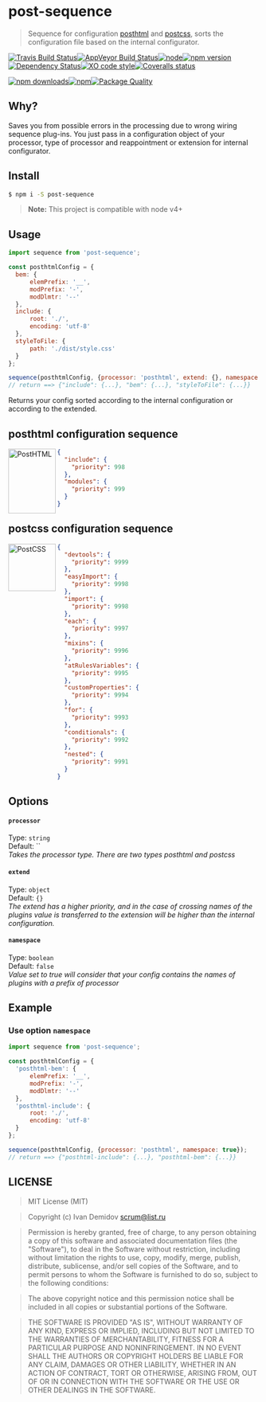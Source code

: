 # post-sequence
> Sequence for configuration [posthtml](https://github.com/posthtml) and [postcss](https://github.com/postcss), sorts the configuration file based on the internal configurator.

[![Travis Build Status](https://img.shields.io/travis/GitScrum/post-sequence.svg?style=flat-square&label=unix)](https://travis-ci.org/GitScrum/post-sequence)[![AppVeyor Build Status](https://img.shields.io/appveyor/ci/GitScrum/post-sequence.svg?style=flat-square&label=windows)](https://ci.appveyor.com/project/GitScrum/post-sequence)[![node](https://img.shields.io/node/v/post-sequence.svg?maxAge=2592000&style=flat-square)]()[![npm version](https://img.shields.io/npm/v/post-sequence.svg?style=flat-square)](https://www.npmjs.com/package/post-sequence)[![Dependency Status](https://david-dm.org/gitscrum/post-sequence.svg?style=flat-square)](https://david-dm.org/gitscrum/post-sequence)[![XO code style](https://img.shields.io/badge/code_style-XO-5ed9c7.svg?style=flat-square)](https://github.com/sindresorhus/xo)[![Coveralls status](https://img.shields.io/coveralls/GitScrum/post-sequence.svg?style=flat-square)](https://coveralls.io/r/GitScrum/post-sequence)

[![npm downloads](https://img.shields.io/npm/dm/post-sequence.svg?style=flat-square)](https://www.npmjs.com/package/post-sequence)[![npm](https://img.shields.io/npm/dt/post-sequence.svg?style=flat-square)](https://www.npmjs.com/package/post-sequence)[![Package Quality](http://npm.packagequality.com/shield/post-sequence.svg?style=flat-square)](http://packagequality.com/#?package=post-sequence)

## Why?
Saves you from possible errors in the processing due to wrong wiring sequence plug-ins. You just pass in a configuration object of your processor, type of processor and reappointment or extension for internal configurator.

## Install

```bash
$ npm i -S post-sequence
```
> **Note:** This project is compatible with node v4+

## Usage

```js
import sequence from 'post-sequence';

const posthtmlConfig = {
  bem: {
      elemPrefix: '__',
      modPrefix: '-',
      modDlmtr: '--'
  },
  include: {
      root: './',
      encoding: 'utf-8'
  },
  styleToFile: {
      path: './dist/style.css'
  }
};

sequence(posthtmlConfig, {processor: 'posthtml', extend: {}, namespace: false});
// return ==> {"include": {...}, "bem": {...}, "styleToFile": {...}}
```
Returns your config sorted according to the internal configuration or according to the extended.

## posthtml configuration sequence
<img align="left" width="95" height="130" title="PostHTML" src="http://posthtml.github.io/posthtml/logo.svg">

```json
{
  "include": {
    "priority": 998
  },
  "modules": {
    "priority": 999  
  }
}
```

## postcss configuration sequence
<img align="left" width="95" height="95" title="PostCSS" src="http://postcss.github.io/postcss/logo.svg">

```json
{
  "devtools": {
    "priority": 9999
  },
  "easyImport": {
    "priority": 9998
  },
  "import": {
    "priority": 9998
  },
  "each": {
    "priority": 9997
  },
  "mixins": {
    "priority": 9996
  },
  "atRulesVariables": {
    "priority": 9995
  },
  "customProperties": {
    "priority": 9994
  },
  "for": {
    "priority": 9993
  },
  "conditionals": {
    "priority": 9992
  },
  "nested": {
    "priority": 9991
  }
}
```

## Options

#### `processor` 
Type: `string`  
Default: ``  
*Takes the processor type. There are two types posthtml and postcss*


#### `extend`
Type: `object`  
Default: `{}`  
*The extend has a higher priority, and in the case of crossing names of the plugins value is transferred to the extension will be higher than the internal configuration.*

#### `namespace`
Type: `boolean`  
Default: `false`  
*Value set to true will consider that your config contains the names of plugins with a prefix of processor*

## Example

### Use option `namespace`
```js
import sequence from 'post-sequence';

const posthtmlConfig = {
  'posthtml-bem': {
      elemPrefix: '__',
      modPrefix: '-',
      modDlmtr: '--'
  },
  'posthtml-include': {
      root: './',
      encoding: 'utf-8'
  }
};

sequence(posthtmlConfig, {processor: 'posthtml', namespace: true});
// return ==> {"posthtml-include": {...}, "posthtml-bem": {...}}
```

## LICENSE

> MIT License (MIT)

>Copyright (c) Ivan Demidov <scrum@list.ru>

> Permission is hereby granted, free of charge, to any person obtaining a copy
of this software and associated documentation files (the "Software"), to deal
in the Software without restriction, including without limitation the rights
to use, copy, modify, merge, publish, distribute, sublicense, and/or sell
copies of the Software, and to permit persons to whom the Software is
furnished to do so, subject to the following conditions:

> The above copyright notice and this permission notice shall be included in all
copies or substantial portions of the Software.

> THE SOFTWARE IS PROVIDED "AS IS", WITHOUT WARRANTY OF ANY KIND, EXPRESS OR
IMPLIED, INCLUDING BUT NOT LIMITED TO THE WARRANTIES OF MERCHANTABILITY,
FITNESS FOR A PARTICULAR PURPOSE AND NONINFRINGEMENT. IN NO EVENT SHALL THE
AUTHORS OR COPYRIGHT HOLDERS BE LIABLE FOR ANY CLAIM, DAMAGES OR OTHER
LIABILITY, WHETHER IN AN ACTION OF CONTRACT, TORT OR OTHERWISE, ARISING FROM,
OUT OF OR IN CONNECTION WITH THE SOFTWARE OR THE USE OR OTHER DEALINGS IN THE
SOFTWARE.

